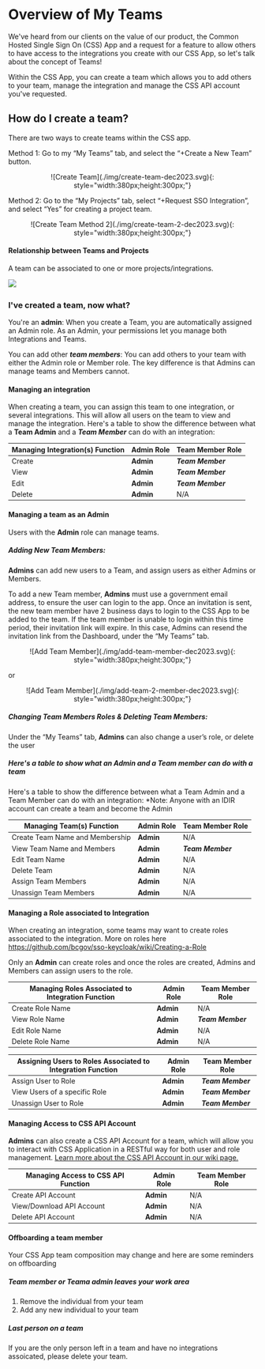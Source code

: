 # Overview of My Teams
We've heard from our clients on the value of our product, the Common Hosted Single Sign On  (CSS) App and a request for a feature to allow others to have access to the integrations you create with our CSS App, so let's talk about the concept of Teams!

Within the CSS App, you can create a team which allows you to add others to your team, manage the integration and manage the CSS API account you've requested.

## How do I create a team?

There are two ways to create teams within the CSS app.

Method 1: Go to my “My Teams” tab, and select the “+Create a New Team” button.
<p style="text-align: center" markdown>
  ![Create Team](./img/create-team-dec2023.svg){: style="width:380px;height:300px;"}
</p>

Method 2: Go to the “My Projects” tab, select “+Request SSO Integration”, and select “Yes” for creating a project team.

<p style="text-align: center" markdown>
  ![Create Team Method 2](./img/create-team-2-dec2023.svg){: style="width:380px;height:300px;"}
</p>

#### Relationship between Teams and Projects

A team can be associated to one or more projects/integrations.

<img width="400" src="https://user-images.githubusercontent.com/56739669/231294189-a9b0ca94-f0da-4a8e-b077-4b082d978533.png">

### I've created a team, now what?

You're an **admin**: When you create a Team, you are automatically assigned an Admin role. As an Admin, your permissions let you manage both Integrations and Teams.

You can add other _**team members**_: You can add others to your team with either the Admin role or Member role. The key difference is that Admins can manage teams and Members cannot.


#### Managing an integration
When creating a team, you can assign this team to one integration, or several integrations. This will allow all users on the team to view and manage the integration. Here's a table to show the difference between what a **Team Admin** and a _**Team Member**_ can do with an integration:

| Managing Integration(s) Function | Admin Role | Team Member Role |
| ----------- | ----------- | ----------- |
| Create | **Admin** | _**Team Member**_ |
| View | **Admin** | _**Team Member**_ |
| Edit   | **Admin** | _**Team Member**_ |
| Delete| **Admin** | N/A     |



#### Managing a team as an Admin
Users with the **Admin** role can manage teams.

##### Adding New Team Members:

**Admins** can add new users to a Team, and assign users as either Admins or Members.

To add a new Team member, **Admins** must use a government email address, to ensure the user can login to the app. Once an invitation is sent, the new team member have 2 business days to login to the CSS App to be added to the team. If the team member is unable to login within this time period, their invitation link will expire. In this case, Admins can resend the invitation link from the Dashboard, under the “My Teams” tab.

<p style="text-align: center" markdown>
  ![Add Team Member](./img/add-team-member-dec2023.svg){: style="width:380px;height:300px;"}
</p>

or

<p style="text-align: center" markdown>
  ![Add Team Member](./img/add-team-2-member-dec2023.svg){: style="width:380px;height:300px;"}
</p>

##### Changing Team Members Roles & Deleting Team Members:

Under the “My Teams” tab, **Admins** can also change a user’s role, or delete the user

##### Here's a table to show what an Admin and a Team member can do with a team

Here's a table to show the difference between what a Team Admin and a Team Member can do with an integration:
*Note: Anyone with an IDIR account can create a team and become the Admin

| Managing Team(s) Function | Admin Role | Team Member Role |
| ----------- | ----------- | ----------- |
| Create Team Name and Membership| **Admin** | N/A |
| View Team Name and Members | **Admin** | _**Team Member**_ |
| Edit Team Name | **Admin** | N/A |
| Delete Team | **Admin** | N/A  |
| Assign Team Members | **Admin** | N/A  |
| Unassign Team Members | **Admin** | N/A  |

#### Managing a Role associated to Integration

When creating an integration, some teams may want to create roles associated to the integration. More on roles here https://github.com/bcgov/sso-keycloak/wiki/Creating-a-Role

Only an **Admin** can create roles and once the roles are created, Admins and Members can assign users to the role.

| Managing Roles Associated to Integration  Function | Admin Role | Team Member Role |
| ----------- | ----------- | ----------- |
| Create Role Name| **Admin** | N/A |
| View Role Name | **Admin** | _**Team Member**_ |
| Edit Role Name | **Admin** | N/A |
| Delete Role Name | **Admin** | N/A  |

| Assigning Users to Roles Associated to Integration Function | Admin Role | Team Member Role |
| ----------- | ----------- | ----------- |
| Assign User to Role | **Admin** | _**Team Member**_ |
| View Users of a specific Role | **Admin** | _**Team Member**_ |
| Unassign User to Role | **Admin** | _**Team Member**_ |


#### Managing Access to CSS API Account

**Admins** can also create a CSS API Account for a team, which will allow you to interact with CSS Application in a RESTful way for both user and role management. [Learn more about the CSS API Account in our wiki page.](https://bcgov.github.io/sso-docs/integrating-your-application/css-app-api)

| Managing Access to CSS API Function | Admin Role | Team Member Role |
| ----------- | ----------- | ----------- |
| Create API Account| **Admin** | N/A |
| View/Download API Account | **Admin** |  N/A |
| Delete API Account | **Admin** | N/A |



#### Offboarding a team member

Your CSS App team composition may change and here are some reminders on offboarding

##### Team member or Teama admin leaves your work area

1. Remove the individual from your team
2. Add any new individual to your team


##### Last person on a team

If you are the only person left in a team and have no integrations assoicated, please delete your team.
